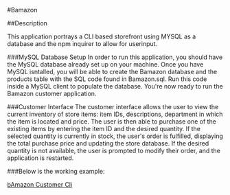 

#Bamazon

##Description

This application portrays a CLI based storefront using MYSQL as a database and the npm inquirer to allow for userinput. 

###MySQL Database Setup
In order to run this application, you should have the MySQL database already set up on your machine. Once you have MySQL isntalled, you will be able to create the Bamazon database and the products table with the SQL code found in Bamazon.sql. Run this code inside a MySQL client to populate the database. You're now ready to run the Bamazon customer application.

###Customer Interface
The customer interface allows the user to view the current inventory of store items: item IDs, descriptions, department in which the item is located and price. The user is then able to purchase one of the existing items by entering the item ID and the desired quantity. If the selected quantity is currently in stock, the user's order is fulfilled, displaying the total purchase price and updating the store database. If the desired quantity is not available, the user is prompted to modify their order, and the application is restarted.

###Below is the working example:

[bAmazon Customer Cli](Video/bamazonCustomer.mov)
